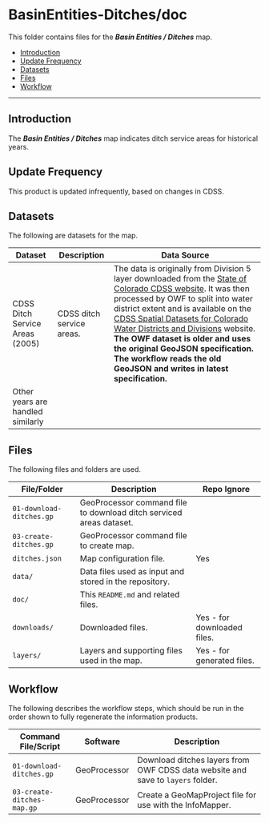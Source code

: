 # BasinEntities-Ditches/doc #

This folder contains files for the ***Basin Entities / Ditches*** map.

* [Introduction](#introduction)
* [Update Frequency](#update-frequency)
* [Datasets](#datasets)
* [Files](#files)
* [Workflow](#workflow)

-----------------------------

## Introduction ##

The ***Basin Entities / Ditches*** map indicates ditch service areas for historical years.

## Update Frequency ##

This product is updated infrequently, based on changes in CDSS.

## Datasets ##

The following are datasets for the map.

| **Dataset** | **Description** | **Data Source** |
| -- | -- | -- |
| CDSS Ditch Service Areas (2005) | CDSS ditch service areas. | The data is originally from Division 5 layer downloaded from the [State of Colorado CDSS website](https://www.colorado.gov/pacific/cdss/gis-data-category).  It was then processed by OWF to split into water district extent and is available on the [CDSS Spatial Datasets for Colorado Water Districts and Divisions](http://data.openwaterfoundation.org/co/cdss-data-spatial-bybasin/) website.  **The OWF dataset is older and uses the original GeoJSON specification.  The workflow reads the old GeoJSON and writes in latest specification.** |
| Other years are handled similarly | | |

## Files ##

The following files and folders are used.

| **File/Folder** | **Description** | **Repo Ignore** |
| -- | -- | -- |
| `01-download-ditches.gp` | GeoProcessor command file to download ditch serviced areas dataset. | |
| `03-create-ditches.gp` | GeoProcessor command file to create map. | |
| `ditches.json` | Map configuration file. | Yes |
| `data/` | Data files used as input and stored in the repository. | |
| `doc/` | This `README.md` and related files. | |
| `downloads/` | Downloaded files. | Yes - for downloaded files. |
| `layers/` | Layers and supporting files used in the map. | Yes - for generated files. |

## Workflow ##

The following describes the workflow steps, which should be run in the order shown to fully regenerate the information products.

| **Command File/Script** | **Software** | **Description** |
| -- | -- | -- |
| `01-download-ditches.gp` | GeoProcessor | Download ditches layers from OWF CDSS data website and save to `layers` folder. |
| `03-create-ditches-map.gp` | GeoProcessor | Create a GeoMapProject file for use with the InfoMapper. |
